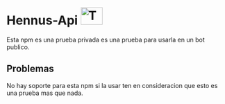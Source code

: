 # Hennus-Api <img src="https://cdn.discordapp.com/attachments/1123979210151698513/1123979701589901382/logohennus-512.png" alt="Texto alternativo" width="50" height="40">

Esta npm es una prueba privada es una prueba para usarla en un bot publico.

## **Problemas**

No hay soporte para esta npm si la usar ten en consideracion que esto es una prueba mas que nada.